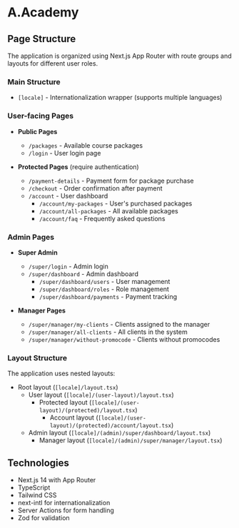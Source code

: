 # A.Academy

## Page Structure

The application is organized using Next.js App Router with route groups and layouts for different user roles.

### Main Structure

- `[locale]` - Internationalization wrapper (supports multiple languages)
  
### User-facing Pages

- **Public Pages**
  - `/packages` - Available course packages
  - `/login` - User login page

- **Protected Pages** (require authentication)
  - `/payment-details` - Payment form for package purchase
  - `/checkout` - Order confirmation after payment
  - `/account` - User dashboard
    - `/account/my-packages` - User's purchased packages
    - `/account/all-packages` - All available packages
    - `/account/faq` - Frequently asked questions

### Admin Pages

- **Super Admin**
  - `/super/login` - Admin login
  - `/super/dashboard` - Admin dashboard
    - `/super/dashboard/users` - User management
    - `/super/dashboard/roles` - Role management
    - `/super/dashboard/payments` - Payment tracking

- **Manager Pages**
  - `/super/manager/my-clients` - Clients assigned to the manager
  - `/super/manager/all-clients` - All clients in the system
  - `/super/manager/without-promocode` - Clients without promocodes

### Layout Structure

The application uses nested layouts:
- Root layout (`[locale]/layout.tsx`)
  - User layout (`[locale]/(user-layout)/layout.tsx`)
    - Protected layout (`[locale]/(user-layout)/(protected)/layout.tsx`)
      - Account layout (`[locale]/(user-layout)/(protected)/account/layout.tsx`)
  - Admin layout (`[locale]/(admin)/super/dashboard/layout.tsx`)
    - Manager layout (`[locale]/(admin)/super/manager/layout.tsx`)

## Technologies

- Next.js 14 with App Router
- TypeScript
- Tailwind CSS
- next-intl for internationalization
- Server Actions for form handling
- Zod for validation